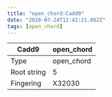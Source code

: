 ```yaml
---
title: "open_chord:Cadd9"
date: "2020-07-24T12:42:21.662Z"
tags: [open_chord]
---
```


|Cadd9|open_chord|
|---|---|
|Type|open_chord|
|Root string|5|
|Fingering|X32030|

